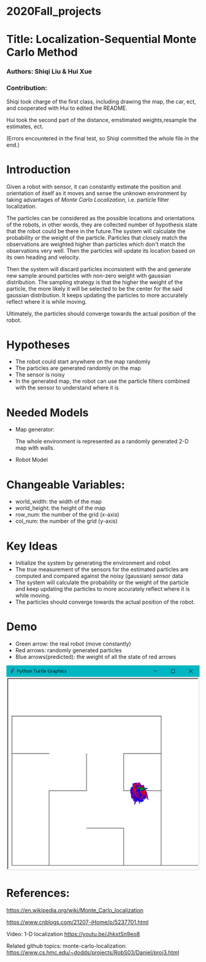 # 2020Fall_projects

# Title: Localization-Sequential Monte Carlo Method

### Authors: Shiqi Liu & Hui Xue
### Contribution: 

Shiqi took charge of the first class, including drawing the map, the car, ect, and cooperated with Hui to edited the README. 

Hui took the second part of the distance, emstimated weights,resample the estimates, ect.

(Errors encountered in the final test, so Shiqi committed the whole file in the end.)

# Introduction

Given a robot with sensor, it can constantly estimate the position and orientation of itself as it moves and sense the unknown environment by taking advantages of *Monte Carlo Localization*, i.e. particle filter localization. 

The particles can be considered as the possible locations and orientations of the robots, in other words, they are collected number of hypothesis state that the robot could be there in the future.The system will calculate the probability or the weight of the particle. Particles that closely match the observations are weighted higher than particles which don't match the observations very well. Then the particles will update its location based on its own heading and velocity. 

Then the system will discard particles inconsistent with the and generate new sample around particles with non-zero weight with gaussian distribution. The sampling strategy is that the higher the weight of the particle, the more likely it will be selected to be the center for the said gaussian distribution. It keeps updating the particles to more accurately reflect where it is while moving. 

Ultimately, the particles should converge towards the actual position of the robot. 


# Hypotheses
- The robot could start anywhere on the map randomly
- The particles are generated randomly on the map
- The sensor is noisy
- In the generated map, the robot can use the particle filters combined with the sensor to understand where it is

# Needed Models
- Map generator:

  The whole environment is represented as a randomly generated 2-D map with walls.
- Robot Model

# Changeable Variables:
- world_width: the width of the map
- world_height: the height of the map
- row_num: the number of the grid (x-axis)
- col_num: the number of the grid (y-axis)
# Key Ideas
- Initialize the system by generating the environment and robot
- The true measurement of the sensors for the estimated particles are computed and compared against the noisy (gaussian) sensor data
- The system will calculate the probability or the weight of the particle and keep updating the particles to more accurately reflect where it is while moving. 
- The particles should converge towards the actual position of the robot. 

# Demo
- Green arrow: the real robot (move constantly)
- Red arrows: randomly generated particles
- Blue arrows(predicted): the weight of all the state of red arrows


![](https://github.com/huixue719/2020Fall_projects/blob/main/demo.png)

# References:
https://en.wikipedia.org/wiki/Monte_Carlo_localization

https://www.cnblogs.com/21207-iHome/p/5237701.html

Video: 1-D localization https://youtu.be/JhkxtSn9eo8 

Related github topics: monte-carlo-localization: https://www.cs.hmc.edu/~dodds/projects/RobS03/Daniel/proj3.html 
